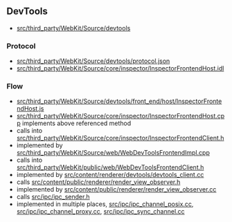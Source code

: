 ## DevTools

- [src/third_party/WebKit/Source/devtools](https://code.google.com/p/chromium/codesearch#chromium/src/third_party/WebKit/Source/devtools/)

### Protocol

- [src/third_party/WebKit/Source/devtools/protocol.json](https://code.google.com/p/chromium/codesearch#chromium/src/third_party/WebKit/Source/devtools/protocol.json)
- [src/third_party/WebKit/Source/core/inspector/InspectorFrontendHost.idl](https://code.google.com/p/chromium/codesearch#chromium/src/third_party/WebKit/Source/core/inspector/InspectorFrontendHost.idl)

### Flow

- [src/third_party/WebKit/Source/devtools/front_end/host/InspectorFrontendHost.js](https://code.google.com/p/chromium/codesearch#chromium/src/third_party/WebKit/Source/devtools/front_end/host/InspectorFrontendHost.js&l=224)
- [src/third_party/WebKit/Source/core/inspector/InspectorFrontendHost.cpp](https://code.google.com/p/chromium/codesearch#chromium/src/third_party/WebKit/Source/core/inspector/InspectorFrontendHost.cpp&l=200) implements above referenced method
- calls into [src/third_party/WebKit/Source/core/inspector/InspectorFrontendClient.h](https://code.google.com/p/chromium/codesearch#chromium/src/third_party/WebKit/Source/core/inspector/InspectorFrontendClient.h&rcl=1411534708&l=44)
- implemented by [src/third_party/WebKit/Source/web/WebDevToolsFrontendImpl.cpp](https://code.google.com/p/chromium/codesearch#chromium/src/third_party/WebKit/Source/web/WebDevToolsFrontendImpl.cpp&rcl=1411534708&l=167)
- calls into [src/third_party/WebKit/public/web/WebDevToolsFrontendClient.h](https://code.google.com/p/chromium/codesearch#chromium/src/third_party/WebKit/public/web/WebDevToolsFrontendClient.h&rcl=1411534708&l=44)
- implemented by [src/content/renderer/devtools/devtools_client.cc](https://code.google.com/p/chromium/codesearch#chromium/src/content/renderer/devtools/devtools_client.cc&rcl=1411534708&l=39)
- calls [src/content/public/renderer/render_view_observer.h](https://code.google.com/p/chromium/codesearch#chromium/src/content/public/renderer/render_view_observer.h&l=104)
- implemented by [src/content/public/renderer/render_view_observer.cc](https://code.google.com/p/chromium/codesearch#chromium/src/content/public/renderer/render_view_observer.cc&rcl=1411534708&l=40)
- calls [src/ipc/ipc_sender.h](https://code.google.com/p/chromium/codesearch#chromium/src/ipc/ipc_sender.h&l=20)
- implemented in multiple places, [src/ipc/ipc_channel_posix.cc](https://code.google.com/p/chromium/codesearch#chromium/src/ipc/ipc_channel_posix.cc&rcl=1411534708&l=529), [src/ipc/ipc_channel_proxy.cc](https://code.google.com/p/chromium/codesearch#chromium/src/ipc/ipc_channel_proxy.cc&rcl=1411534708&l=400), [src/ipc/ipc_sync_channel.cc](https://code.google.com/p/chromium/codesearch#chromium/src/ipc/ipc_sync_channel.cc&rcl=1411534708&l=462)
